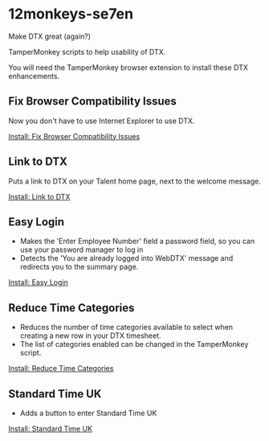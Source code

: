 # 12monkeys-se7en
Make DTX great (again?)

TamperMonkey scripts to help usability of DTX.

You will need the TamperMonkey browser extension to install these DTX enhancements.

## Fix Browser Compatibility Issues

Now you don't have to use Internet Explorer to use DTX.

[Install: Fix Browser Compatibility Issues](https://raw.githubusercontent.com/leekowalkowski-hmrc/12monkeys-se7en/master/scripts/fixBrowserCompatibilityIssues.user.js)

## Link to DTX

Puts a link to DTX on your Talent home page, next to the welcome message. 

[Install: Link to DTX](https://raw.githubusercontent.com/leekowalkowski-hmrc/12monkeys-se7en/master/scripts/linkToDTX.user.js)

## Easy Login

* Makes the 'Enter Employee Number' field a password field, so you can use your password manager to log in
* Detects the 'You are already logged into WebDTX' message and redirects you to the summary page.

[Install: Easy Login](https://raw.githubusercontent.com/leekowalkowski-hmrc/12monkeys-se7en/master/scripts/easyLogin.user.js)

## Reduce Time Categories

* Reduces the number of time categories available to select when creating a new row in your DTX timesheet.
* The list of categories enabled can be changed in the TamperMonkey script.

[Install: Reduce Time Categories](https://raw.githubusercontent.com/leekowalkowski-hmrc/12monkeys-se7en/master/scripts/reducedTimeCategories.user.js)

## Standard Time UK

* Adds a button to enter Standard Time UK

[Install: Standard Time UK](https://raw.githubusercontent.com/leekowalkowski-hmrc/12monkeys-se7en/master/scripts/standardTimeUK.user.js)
